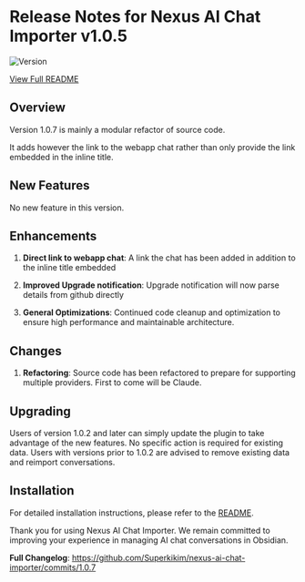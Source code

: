 # Release Notes for Nexus AI Chat Importer v1.0.5

![Version](https://img.shields.io/badge/version-1.0.5-blue)

[View Full README](https://github.com/Superkikim/nexus-ai-chat-importer/blob/1.0.5/README.md)

## Overview

Version 1.0.7 is mainly a modular refactor of source code. 

It adds however the link to the webapp chat rather than only provide the link embedded in the inline title.

## New Features

No new feature in this version.

## Enhancements

1. **Direct link to webapp chat**: A link the chat has been added in addition to the inline title embedded

2. **Improved Upgrade notification**: Upgrade notification will now parse details from github directly

3. **General Optimizations**: Continued code cleanup and optimization to ensure high performance and maintainable architecture.

## Changes

1. **Refactoring**: Source code has been refactored to prepare for supporting multiple providers. First to come will be Claude.

## Upgrading

Users of version 1.0.2 and later can simply update the plugin to take advantage of the new features. No specific action is required for existing data. Users with versions prior to 1.0.2 are advised to remove existing data and reimport conversations.

## Installation

For detailed installation instructions, please refer to the [README](https://github.com/Superkikim/nexus-ai-chat-importer/blob/1.0.7/README.md#installation).

Thank you for using Nexus AI Chat Importer. We remain committed to improving your experience in managing AI chat conversations in Obsidian.

**Full Changelog**: https://github.com/Superkikim/nexus-ai-chat-importer/commits/1.0.7